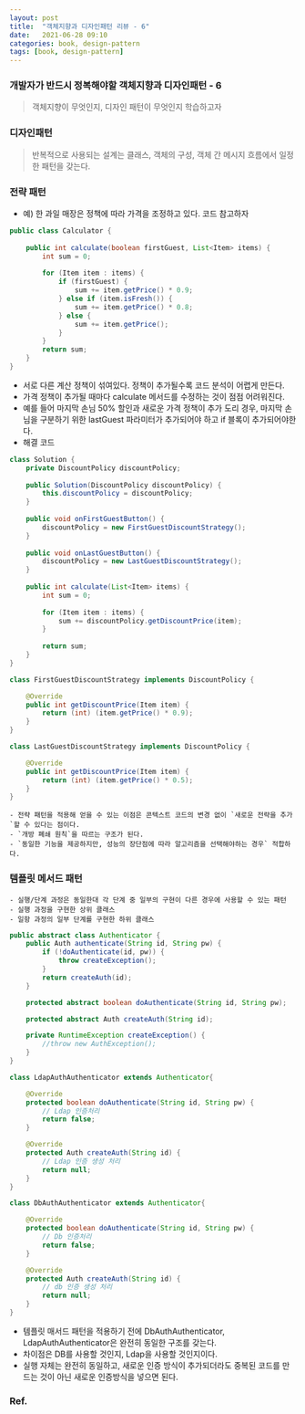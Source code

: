 ```yaml
---
layout: post
title:  "객체지향과 디자인패턴 리뷰 - 6"
date:   2021-06-28 09:10
categories: book, design-pattern
tags: [book, design-pattern]
---
```


### 개발자가 반드시 정복해야할 객체지향과 디자인패턴 - 6

> 객체지향이 무엇인지, 디자인 패턴이 무엇인지 학습하고자

### 디자인패턴
> 반복적으로 사용되는 설계는 클래스, 객체의 구성, 객체 간 메시지 흐름에서 일정한 패턴을 갖는다.


### 전략 패턴
- 예) 한 과일 매장은 정책에 따라 가격을 조정하고 있다. 코드 참고하자

```java
public class Calculator {
    
    public int calculate(boolean firstGuest, List<Item> items) {
        int sum = 0;
        
        for (Item item : items) {
            if (firstGuest) {
                sum += item.getPrice() * 0.9;
            } else if (item.isFresh()) {
                sum += item.getPrice() * 0.8;
            } else {
                sum += item.getPrice();
            }
        }
        return sum;
    }
}
```

- 서로 다른 계산 정책이 섞여있다. 정책이 추가될수록 코드 분석이 어렵게 만든다.
- 가격 정책이 추가될 때마다 calculate 메서드를 수정하는 것이 점점 어려워진다.
- 예를 들어 마지막 손님 50% 할인과 새로운 가격 정책이 추가 도리 경우, 마지막 손님을 구분하기 위한 lastGuest 파라미터가 추가되어야 하고 if 블록이 추가되어야한다.
- 해결 코드

```java
class Solution {
    private DiscountPolicy discountPolicy;
    
    public Solution(DiscountPolicy discountPolicy) {
        this.discountPolicy = discountPolicy;
    }
    
    public void onFirstGuestButton() {
        discountPolicy = new FirstGuestDiscountStrategy();
    }
    
    public void onLastGuestButton() {
        discountPolicy = new LastGuestDiscountStrategy();
    }
    
    public int calculate(List<Item> items) {
        int sum = 0; 
        
        for (Item item : items) {
            sum += discountPolicy.getDiscountPrice(item);
        }
        
        return sum;
    }
}

class FirstGuestDiscountStrategy implements DiscountPolicy {

    @Override
    public int getDiscountPrice(Item item) {
        return (int) (item.getPrice() * 0.9);
    }
}

class LastGuestDiscountStrategy implements DiscountPolicy {

    @Override
    public int getDiscountPrice(Item item) {
        return (int) (item.getPrice() * 0.5);
    }
}
```
    - 전략 패턴을 적용해 얻을 수 있는 이점은 콘텍스트 코드의 변경 없이 `새로운 전략을 추가`할 수 있다는 점이다.
    - `개방 폐쇄 원칙`을 따르는 구조가 된다.
    - `동일한 기능을 제공하지만, 성능의 장단점에 따라 알고리즘을 선택해야하는 경우` 적합하다.

### 템플릿 메서드 패턴
    - 실행/단계 과정은 동일한대 각 단계 중 일부의 구현이 다른 경우에 사용할 수 있는 패턴
    - 실행 과정을 구현한 상위 클래스
    - 일항 과정의 일부 단계를 구현한 하위 클래스

```java
public abstract class Authenticator {
    public Auth authenticate(String id, String pw) {
        if (!doAuthenticate(id, pw)) {
            throw createException();
        }
        return createAuth(id); 
    }

    protected abstract boolean doAuthenticate(String id, String pw);

    protected abstract Auth createAuth(String id);

    private RuntimeException createException() {
        //throw new AuthException();
    }
}

class LdapAuthAuthenticator extends Authenticator{

    @Override
    protected boolean doAuthenticate(String id, String pw) {
        // Ldap 인증처리
        return false;
    }

    @Override
    protected Auth createAuth(String id) {
        // Ldap 인증 생성 처리
        return null;
    }
}

class DbAuthAuthenticator extends Authenticator{

    @Override
    protected boolean doAuthenticate(String id, String pw) {
        // Db 인증처리
        return false;
    }

    @Override
    protected Auth createAuth(String id) {
        // db 인증 생성 처리
        return null;
    }
}
```

- 템플릿 매서드 패턴을 적용하기 전에 DbAuthAuthenticator, LdapAuthAuthenticator은 완전히 동일한 구조를 갖는다.
- 차이점은 DB를 사용할 것인지, Ldap을 사용할 것인지이다.
- 실행 자체는 완전히 동일하고, 새로운 인증 방식이 추가되더라도 중복된 코드를 만드는 것이 아닌 새로운 인증방식을 넣으면 된다.
 ### Ref.
